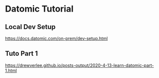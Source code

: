 # Datomic Tutorial

## Local Dev Setup

https://docs.datomic.com/on-prem/dev-setup.html

## Tuto Part 1

https://drewverlee.github.io/posts-output/2020-4-13-learn-datomic-part-1.html
